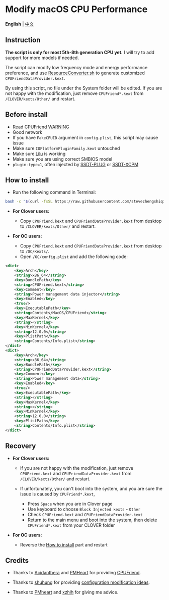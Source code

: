# Modify macOS CPU Performance

**English** | [中文](README_CN.md)

## Instruction

**The script is only for most 5th-8th generation CPU yet.** I will try to add support for more models if needed.

The script can modify low frequency mode and energy performance preference, and use [ResourceConverter.sh](https://github.com/acidanthera/CPUFriend/tree/master/ResourceConverter) to generate customized `CPUFriendDataProvider.kext`.

By using this script, no file under the System folder will be edited. If you are not happy with the modification, just remove `CPUFriend*.kext` from `/CLOVER/kexts/Other/` and restart.


## Before install

- Read [CPUFriend WARNING](https://github.com/acidanthera/CPUFriend/blob/master/Instructions.md#warning)
- Good network
- If you have `FakeCPUID` argument in `config.plist`, this script may cause issue
- Make sure `IOPlatformPluginFamily.kext` untouched
- Make sure [Lilu](https://github.com/acidanthera/Lilu) is working
- Make sure you are using correct SMBIOS model
- `plugin-type=1`, often injected by [SSDT-PLUG](https://github.com/acidanthera/OpenCorePkg/blob/master/Docs/AcpiSamples/SSDT-PLUG.dsl) or [SSDT-XCPM](https://github.com/RehabMan/OS-X-Clover-Laptop-Config/blob/master/hotpatch/SSDT-XCPM.dsl)


## How to install

- Run the following command in Terminal:

```bash
bash -c "$(curl -fsSL https://raw.githubusercontent.com/stevezhengshiqi/one-key-cpufriend/master/one-key-cpufriend.sh)"
```

- **For Clover users:**
  - Copy `CPUFriend.kext` and `CPUFriendDataProvider.kext` from desktop to `/CLOVER/kexts/Other/` and restart.

- **For OC users:**
  - Copy `CPUFriend.kext` and `CPUFriendDataProvider.kext` from desktop to `/OC/Kexts/`.
  - Open `/OC/config.plist` and add the following code:
```xml
<dict>
    <key>Arch</key>
    <string>x86_64</string>
    <key>BundlePath</key>
    <string>CPUFriend.kext</string>
    <key>Comment</key>
    <string>Power management data injector</string>
    <key>Enabled</key>
    <true/>
    <key>ExecutablePath</key>
    <string>Contents/MacOS/CPUFriend</string>
    <key>MaxKernel</key>
    <string></string>
    <key>MinKernel</key>
    <string>12.0.0</string>
    <key>PlistPath</key>
    <string>Contents/Info.plist</string>
</dict>
<dict>
    <key>Arch</key>
    <string>x86_64</string>
    <key>BundlePath</key>
    <string>CPUFriendDataProvider.kext</string>
    <key>Comment</key>
    <string>Power management data</string>
    <key>Enabled</key>
    <true/>
    <key>ExecutablePath</key>
    <string></string>
    <key>MaxKernel</key>
    <string></string>
    <key>MinKernel</key>
    <string>12.0.0</string>
    <key>PlistPath</key>
    <string>Contents/Info.plist</string>
</dict>
```


## Recovery

- **For Clover users:**
  - If you are not happy with the modification, just remove `CPUFriend.kext` and `CPUFriendDataProvider.kext` from `/CLOVER/kexts/Other/` and restart.

  - If unfortunately, you can't boot into the system, and you are sure the issue is caused by `CPUFriend*.kext`,

    - Press `Space` when you are in Clover page
    - Use keyboard to choose `Block Injected kexts` - `Other`
    - Check `CPUFriend.kext` and `CPUFriendDataProvider.kext`
    - Return to the main menu and boot into the system, then delete `CPUFriend*.kext` from your CLOVER folder

- **For OC users:**
  - Reverse the [How to install](#how-to-install) part and restart


## Credits

- Thanks to [Acidanthera](https://github.com/acidanthera) and [PMHeart](https://github.com/PMHeart) for providing [CPUFriend](https://github.com/acidanthera/CPUFriend).

- Thanks to [shuhung](https://www.tonymacx86.com/members/shuhung.957282) for providing [configuration modification ideas](https://www.tonymacx86.com/threads/skylake-hwp-enable.214915/page-7).

- Thanks to [PMheart](https://github.com/PMheart) and [xzhih](https://github.com/xzhih) for giving me advice.
